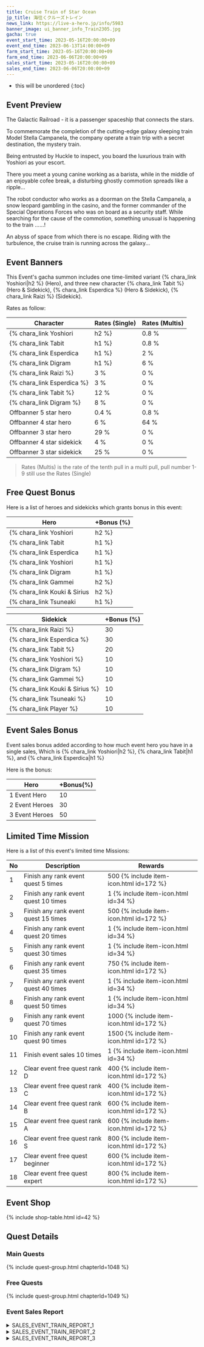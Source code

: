 ```yaml
---
title: Cruise Train of Star Ocean
jp_title: 海往くクルーズトレイン
news_link: https://live-a-hero.jp/info/5983
banner_image: ui_banner_info_Train2305.jpg
gacha: true
event_start_time: 2023-05-16T20:00:00+09
event_end_time: 2023-06-13T14:00:00+09
farm_start_time: 2023-05-16T20:00:00+09
farm_end_time: 2023-06-06T20:00:00+09
sales_start_time: 2023-05-16T20:00:00+09
sales_end_time: 2023-06-06T20:00:00+09
---
```


* this will be unordered
{:toc}

## Event Preview
The Galactic Railroad - it is a passenger spaceship that connects the stars.

To commemorate the completion of the cutting-edge galaxy sleeping train Model Stella Campanela,
the company operate a train trip with a secret destination, the mystery train.

Being entrusted by Huckle to inspect,
you board the luxurious train with Yoshiori as your escort.


There you meet a young canine working as a barista,
while in the middle of an enjoyable cofee break,
a disturbing ghostly commotion spreads like a ripple...

The robot conductor who works as a doorman on the Stella Campanela,
a snow leopard gambling in the casino, and
the former commander of the Special Operations Forces who was on board as a security staff.
While searching for the cause of the commotion, something unusual is happening to the train ......!

An abyss of space from which there is no escape.
Riding with the turbulence, the cruise train is running across the galaxy...

## Event Banners

This Event's gacha summon includes one time-limited variant {% chara_link Yoshiori|h2 %} (Hero),
and three new character {% chara_link Tabit %} (Hero & Sidekick), {% chara_link Esperdica %} (Hero & Sidekick),
{% chara_link Raizi %} (Sidekick).

Rates as follow:

| Character                                                | Rates (Single) | Rates (Multis) |
|----------------------------------------------------------|----------------|----------------|
| {% chara_link Yoshiori|h2 %}                               | 0.8 %            | 1.6 %            |
| {% chara_link Tabit|h1 %}                              | 0.8 %            | 1.6 %            |
| {% chara_link Esperdica|h1 %}                             | 2 %              | 32 %             |
| {% chara_link Digram|h1 %}                             | 6 %              | 32 %             |
| {% chara_link Raizi %}                                 | 3 %              | 0 %             |
| {% chara_link Esperdica %}                                 | 3 %              | 0 %             |
| {% chara_link Tabit %}                                 | 12 %              | 0 %             |
| {% chara_link Digram %}                                 | 8 %              | 0 %             |
| Offbanner 5 star hero                                    | 0.4 %            | 0.8 %            |
| Offbanner 4 star hero                                    | 6 %              | 64 %             |
| Offbanner 3 star hero                                    | 29 %             | 0 %              |
| Offbanner 4 star sidekick                                | 4 %              | 0 %              |
| Offbanner 3 star sidekick                                | 25 %             | 0 %              |

>Rates (Multis) is the rate of the tenth pull in a multi pull, pull number 1-9 still use the Rates (Single)

## Free Quest Bonus

Here is a list of heroes and sidekicks which grants bonus in this event:

| Hero | +Bonus (%)|
|------------|--------------|
| {% chara_link Yoshiori|h2 %} | 40 |
| {% chara_link Tabit|h1 %}  | 40 |
| {% chara_link Esperdica|h1 %}  | 30 |
| {% chara_link Yoshiori|h1 %} | 10 |
| {% chara_link Digram|h1 %}  | 10 |
| {% chara_link Gammei|h2 %} | 20 | 
| {% chara_link Kouki & Sirius|h2 %} | 20 | 
| {% chara_link Tsuneaki|h1 %} | 10 | 

| Sidekick | +Bonus (%) |
|-------------|---------------|
| {% chara_link Raizi %} | 30 |
| {% chara_link Esperdica %} | 30 |
| {% chara_link Tabit %}  | 20 | 
| {% chara_link Yoshiori %}  | 10 | 
| {% chara_link Digram %}  | 10 | 
| {% chara_link Gammei %}  | 10 | 
| {% chara_link Kouki & Sirius %}  | 10 | 
| {% chara_link Tsuneaki %}  | 10 | 
| {% chara_link Player %} | 10 | 

## Event Sales Bonus

Event sales bonus added according to how much event hero you have in a single sales, Which is
{% chara_link Yoshiori|h2 %}, {% chara_link Tabit|h1 %}, and {% chara_link Esperdica|h1 %}

Here is the bonus:

| Hero   | +Bonus(%) |
|--------|-----------|
| 1 Event Hero   |     10    |
| 2 Event Heroes |     30    |
| 3 Event Heroes |     50    |

## Limited Time Mission

Here is a list of this event's limited time Missions:

| No  | Description      | Rewards      |
|----|-----------------------------------------------------------|----------------|
| 1  | Finish any rank event quest 5 times | 500 {% include item-icon.html id=172 %}    |
| 2  | Finish any rank event quest 10 times | 1 {% include item-icon.html id=34 %}    |
| 3  | Finish any rank event quest 15 times | 500 {% include item-icon.html id=172 %} |
| 4  | Finish any rank event quest 20 times | 1 {% include item-icon.html id=34 %}    |
| 5  | Finish any rank event quest 30 times | 1 {% include item-icon.html id=34 %}    |
| 6  | Finish any rank event quest 35 times | 750 {% include item-icon.html id=172 %}    |
| 7  | Finish any rank event quest 40 times | 1 {% include item-icon.html id=34 %}    |
| 8  | Finish any rank event quest 50 times | 1 {% include item-icon.html id=34 %}    |
| 9  | Finish any rank event quest 70 times | 1000 {% include item-icon.html id=172 %}    |
| 10  | Finish any rank event quest 90 times | 1500 {% include item-icon.html id=172 %}    |
| 11  | Finish event sales 10 times | 1 {% include item-icon.html id=34 %}    |
| 12 | Clear event free quest rank D  | 400 {% include item-icon.html id=172 %}    |
| 13 | Clear event free quest rank C  | 400 {% include item-icon.html id=172 %}    |
| 14 | Clear event free quest rank B  | 600 {% include item-icon.html id=172 %}    |
| 15 | Clear event free quest rank A  | 600 {% include item-icon.html id=172 %}    |
| 16 | Clear event free quest rank S  | 800 {% include item-icon.html id=172 %}    |
| 17 | Clear event free quest beginner  | 600 {% include item-icon.html id=172 %}    |
| 18 | Clear event free quest expert  | 800 {% include item-icon.html id=172 %}    |

## Event Shop

{% include shop-table.html id=42 %}

## Quest Details

### Main Quests

{% include quest-group.html chapterId=1048 %}

### Free Quests

{% include quest-group.html chapterId=1049 %}

### Event Sales Report

<details><summary>SALES_EVENT_TRAIN_REPORT_1</summary>
<p>警備依頼の合間、ひと時の休暇を過ごすべく<br>クルーズトレインを散策する<code>character0</code>。<br><br>ショッピングエリアに差し掛かった時、<br><code>character0</code>はベンチで独り泣く子供と出会う。<br>泣きじゃくる子供からなんとか事情を聞くと、<br>どうやら親とはぐれ、お腹を空かせていたらしい。<br><br>近くのスタッフに事情を説明し、任せようとするも<br>子供は<code>character0</code>に懐き、<br>全く離れようとしない。<br><br>こうして親が見つかるまでのひととき、<br><code>character0</code>と二人、散策することとなった。<br>フードコートでスイーツを堪能したり、<br>夢中になってゲームコーナーで遊んだり。<br><br>いつしか泣いていたことさえ忘れ、<br>笑いあう子供と<code>character0</code>。<br><br>やがて迎えに来た両親に感謝されながら、<br>こんな休暇も悪くはない、と<br><code>character0</code>はひとり微笑んだ。<br>
</p></details>

<details><summary>SALES_EVENT_TRAIN_REPORT_2</summary>
<p>クルーズトレインで撮影の仕事をこなす<br><code>character0</code>と<code>character1</code>。<br><br>今回はグルメ番組のレポーター出演というもの。<br>トークで場を盛り上げる二人の前に、<br>豪華クルーズの名に恥じない料理が運ばれてくる。<br><br>料理の美しさに目を輝かせる<code>character0</code>、<br>仕事で食べ放題と目を輝かせる<code>character1</code>。<br>二人は同時に料理を口に運んだ。<br><br>口に運んだ料理を一口一口じっくりと味わい、<br>事細かにレポートする<code>character0</code>。<br>運ばれた料理を一瞬で完食、<br>予定にない全料理制覇を達成し<br>美味しいを連呼する<code>character1</code>。<br><br>対照的な二人のレポートは大いに盛り上がり、<br>番組は開始以来最高の視聴数となった。<br><br>それからしばらく、二人の事務所には<br>多くのグルメレポート依頼が舞い込んだという。
</p></details>

<details><summary>SALES_EVENT_TRAIN_REPORT_3</summary>
<p>ディナーショーのステージ警護を依頼された<br><code>character0</code>、<code>character1</code>、<br><code>character2</code>、そして<code>character3</code>。<br><br>バンドの演奏で盛り上がるステージ。<br>そこに突如として酔ったヴィランが乱入してきた。<br><br>すぐステージに上がり、バンドの曲に合わせながら<br>踊るように闘う<code>character0</code>と<br><code>character1</code>。<br>フロアを回り、驚く客にサービスドリンクをサーブし、<br>場を落ち着かせる<code>character2</code>と<br><code>character3</code>。<br><br>４人の連携ですぐに騒動は収まり、<br>ショーは大成功だったと、大いに感謝された。<br><br>後日、騒動をショーの一環と勘違いした客により<br>撮影された動画がアップされる。<br><br>踊るヒーローバトルは大いに話題となり、<br>次は警備ではなく出演を、と依頼されるのだった。<br>
</p></details>
